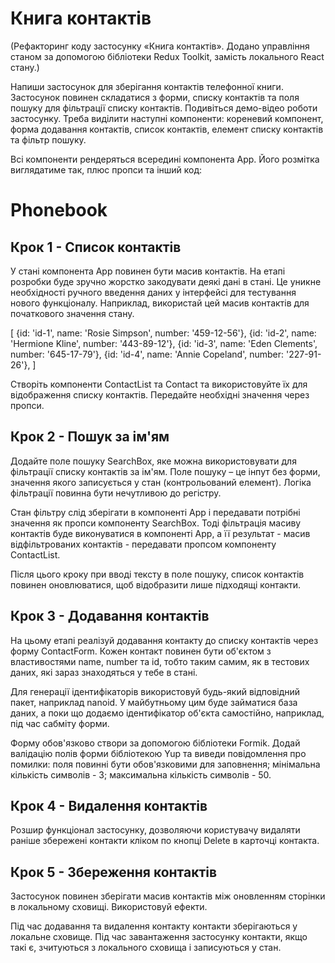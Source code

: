 # Книга контактів

(Рефакторинг коду застосунку «Книга контактів». Додано управління станом за
допомогою бібліотеки Redux Toolkit, замість локального React стану.)

Напиши застосунок для зберігання контактів телефонної книги. Застосунок повинен
складатися з форми, списку контактів та поля пошуку для фільтрації списку
контактів. Подивіться демо-відео роботи застосунку. Треба виділити наступні
компоненти: кореневий компонент, форма додавання контактів, список контактів,
елемент списку контактів та фільтр пошуку.

Всі компоненти рендеряться всередині компонента App. Його розмітка виглядатиме
так, плюс пропси та інший код:

<div>
  <h1>Phonebook</h1>
  <ContactForm />
  <SearchBox />
  <ContactList />
</div>

## Крок 1 - Список контактів

У стані компонента App повинен бути масив контактів. На етапі розробки буде
зручно жорстко закодувати деякі дані в стані. Це уникне необхідності ручного
введення даних у інтерфейсі для тестування нового функціоналу. Наприклад,
використай цей масив контактів для початкового значення стану.

[ {id: 'id-1', name: 'Rosie Simpson', number: '459-12-56'}, {id: 'id-2', name:
'Hermione Kline', number: '443-89-12'}, {id: 'id-3', name: 'Eden Clements',
number: '645-17-79'}, {id: 'id-4', name: 'Annie Copeland', number: '227-91-26'},
]

Створіть компоненти ContactList та Contact та використовуйте їх для відображення
списку контактів. Передайте необхідні значення через пропси.

## Крок 2 - Пошук за ім'ям

Додайте поле пошуку SearchBox, яке можна використовувати для фільтрації списку
контактів за ім'ям. Поле пошуку – це інпут без форми, значення якого записується
у стан (контрольований елемент). Логіка фільтрації повинна бути нечутливою до
регістру.

Стан фільтру слід зберігати в компоненті App і передавати потрібні значення як
пропси компоненту SearchBox. Тоді фільтрація масиву контактів буде виконуватися
в компоненті App, а її результат - масив відфільтрованих контактів - передавати
пропсом компоненту ContactList.

Після цього кроку при вводі тексту в поле пошуку, список контактів повинен
оновлюватися, щоб відобразити лише підходящі контакти.

## Крок 3 - Додавання контактів

На цьому етапі реалізуй додавання контакту до списку контактів через форму
ContactForm. Кожен контакт повинен бути об'єктом з властивостями name, number та
id, тобто таким самим, як в тестових даних, які зараз знаходяться у тебе в
стані.

Для генерації ідентифікаторів використовуй будь-який відповідний пакет,
наприклад nanoid. У майбутньому цим буде займатися база даних, а поки що додаємо
ідентифікатор об'єкта самостійно, наприклад, під час сабміту форми.

Форму обов'язково створи за допомогою бібліотеки Formik. Додай валідацію полів
форми бібліотекою Yup та виведи повідомлення про помилки: поля повинні бути
обов'язковими для заповнення; мінімальна кількість символів - 3; максимальна
кількість символів - 50.

## Крок 4 - Видалення контактів

Розшир функціонал застосунку, дозволяючи користувачу видаляти раніше збережені
контакти кліком по кнопці Delete в карточці контакта.

## Крок 5 - Збереження контактів

Застосунок повинен зберігати масив контактів між оновленням сторінки в
локальному сховищі. Використовуй ефекти.

Під час додавання та видалення контакту контакти зберігаються у локальне
сховище. Під час завантаження застосунку контакти, якщо такі є, зчитуються з
локального сховища і записуються у стан.
